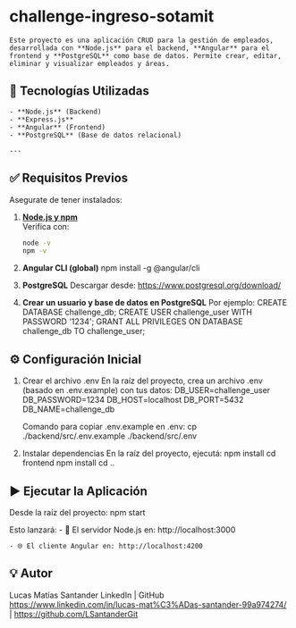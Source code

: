 # challenge-ingreso-sotamit

	Este proyecto es una aplicación CRUD para la gestión de empleados, desarrollada con **Node.js** para el backend, **Angular** para el frontend y **PostgreSQL** como base de datos. Permite crear, editar, eliminar y visualizar empleados y áreas.

## 🚀 Tecnologías Utilizadas

	- **Node.js** (Backend)
	- **Express.js**
	- **Angular** (Frontend)
	- **PostgreSQL** (Base de datos relacional)

	---

## ✅ Requisitos Previos

Asegurate de tener instalados:

1. **[Node.js y npm](https://nodejs.org/en/download/)**  
	Verifica con:
	```bash
	node -v
	npm -v

2. **Angular CLI (global)**
	npm install -g @angular/cli

3. **PostgreSQL**
	Descargar desde: https://www.postgresql.org/download/

4. **Crear un usuario y base de datos en PostgreSQL**
	Por ejemplo:
		CREATE DATABASE challenge_db;
		CREATE USER challenge_user WITH PASSWORD '1234';
		GRANT ALL PRIVILEGES ON DATABASE challenge_db TO challenge_user;

## ⚙️ Configuración Inicial

1. Crear el archivo .env
	En la raíz del proyecto, crea un archivo .env (basado en .env.example) con tus datos:
	DB_USER=challenge_user
	DB_PASSWORD=1234
	DB_HOST=localhost
	DB_PORT=5432
	DB_NAME=challenge_db

	Comando para copiar .env.example en .env:
	cp ./backend/src/.env.example ./backend/src/.env

2. Instalar dependencias
	En la raíz del proyecto, ejecutá:
	npm install
	cd frontend
	npm install
	cd ..

## ▶️ Ejecutar la Aplicación

Desde la raíz del proyecto:
	npm start

Esto lanzará:
    - 🔁 El servidor Node.js en: http://localhost:3000

    - 🌐 El cliente Angular en: http://localhost:4200

## 💡 Autor

Lucas Matías Santander
LinkedIn | GitHub 
https://www.linkedin.com/in/lucas-mat%C3%ADas-santander-99a974274/ | https://github.com/LSantanderGit